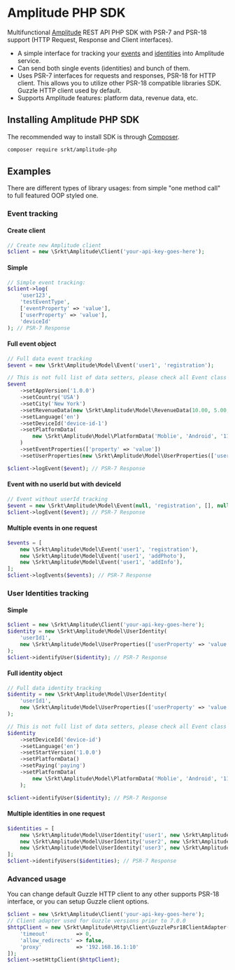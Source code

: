 # Amplitude PHP SDK

Multifunctional [Amplitude](https://amplitude.com/) REST API PHP SDK with PSR-7 and PSR-18 support (HTTP Request, Response and Client interfaces).

- A simple interface for tracking your [events](https://developers.amplitude.com/docs/http-api-deprecated) and [identities](https://developers.amplitude.com/docs/identify-api) into Amplitude service.
- Can send both single events (identities) and bunch of them. 
- Uses PSR-7 interfaces for requests and responses, PSR-18 for HTTP client. This allows you
  to utilize other PSR-18 compatible libraries SDK. Guzzle HTTP client used by default.
- Supports Amplitude features: platform data, revenue data, etc.  

## Installing Amplitude PHP SDK

The recommended way to install SDK is through
[Composer](https://getcomposer.org/).

```bash
composer require srkt/amplitude-php
```

## Examples
There are different types of library usages: from simple "one method call" to full featured OOP styled one.
### Event tracking
#### Create client
```php
// Create new Amplitude client
$client = new \Srkt\Amplitude\Client('your-api-key-goes-here');
```

#### Simple
```php
// Simple event tracking:
$client->log(
    'user123',
    'testEventType',
    ['eventProperty' => 'value'],
    ['userProperty' => 'value'],
    'deviceId'
); // PSR-7 Response
```

#### Full event object
```php
// Full data event tracking
$event = new \Srkt\Amplitude\Model\Event('user1', 'registration');

// This is not full list of data setters, please check all Event class setters
$event
    ->setAppVersion('1.0.0')
    ->setCountry('USA') 
    ->setCity('New York')
    ->setRevenueData(new \Srkt\Amplitude\Model\RevenueData(10.00, 5.00, 2, 'product1', 'sell'))
    ->setLanguage('en')
    ->setDeviceId('device-id-1')
    ->setPlatformData(
        new \Srkt\Amplitude\Model\PlatformData('Moblie', 'Android', '11.0')
    )
    ->setEventProperties(['property' => 'value'])
    ->setUserProperties(new \Srkt\Amplitude\Model\UserProperties(['userProperty' => 'value']));

$client->logEvent($event); // PSR-7 Response
```

#### Event with no userId but with deviceId
```php
// Event without userId tracking
$event = new \Srkt\Amplitude\Model\Event(null, 'registration', [], null, null, 'device-id1');
$client->logEvent($event); // PSR-7 Response
```

#### Multiple events in one request
```php
$events = [
    new \Srkt\Amplitude\Model\Event('user1', 'registration'),
    new \Srkt\Amplitude\Model\Event('user1', 'addPhoto'),
    new \Srkt\Amplitude\Model\Event('user1', 'addInfo'),
];
$client->logEvents($events); // PSR-7 Response
```

### User Identities tracking
#### Simple
```php
$client = new \Srkt\Amplitude\Client('your-api-key-goes-here');
$identity = new \Srkt\Amplitude\Model\UserIdentity(
    'userId1',
    new \Srkt\Amplitude\Model\UserProperties(['userProperty' => 'value'])
);
$client->identifyUser($identity); // PSR-7 Response
```

#### Full identity object
```php
// Full data identity tracking
$identity = new \Srkt\Amplitude\Model\UserIdentity(
    'userId1',
    new \Srkt\Amplitude\Model\UserProperties(['userProperty' => 'value'])
);

// This is not full list of data setters, please check all Event class setters
$identity
    ->setDeviceId('device-id')
    ->setLanguage('en')
    ->setStartVersion('1.0.0')
    ->setPlatformData()
    ->setPaying('paying')
    ->setPlatformData(
        new \Srkt\Amplitude\Model\PlatformData('Moblie', 'Android', '11.0')
    );

$client->identifyUser($identity); // PSR-7 Response
```

#### Multiple identities in one request
```php
$identities = [
    new \Srkt\Amplitude\Model\UserIdentity('user1', new \Srkt\Amplitude\Model\UserProperties(['property' => 'value'])),
    new \Srkt\Amplitude\Model\UserIdentity('user2', new \Srkt\Amplitude\Model\UserProperties(['property' => 'value'])),
    new \Srkt\Amplitude\Model\UserIdentity('user3', new \Srkt\Amplitude\Model\UserProperties(['property' => 'value'])),
];
$client->identifyUsers($identities); // PSR-7 Response
```

### Advanced usage
You can change default Guzzle HTTP client to any other supports PSR-18 interface, or you can setup Guzzle client options.
```php
$client = new \Srkt\Amplitude\Client('your-api-key-goes-here');
// Client adapter used for Guzzle versions prior to 7.0.0 
$httpClient = new \Srkt\Amplitude\Http\Client\GuzzlePsr18ClientAdapter([
    'timeout'         => 0,
    'allow_redirects' => false,
    'proxy'           => '192.168.16.1:10'
]);
$client->setHttpClient($httpClient);
```